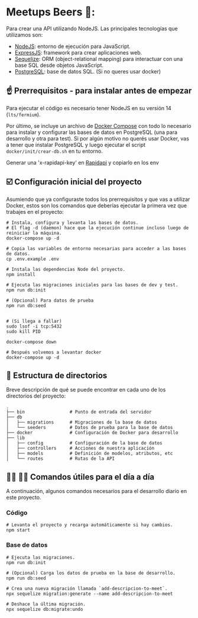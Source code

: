 # Meetups Beers 🍺:

Para crear una API utilizando NodeJS. Las principales tecnologías que utilizamos son:

- [NodeJS](https://nodejs.org/es/): entorno de ejecución para JavaScript.
- [ExpressJS](https://expressjs.com/): framework para crear aplicaciones web.
- [Sequelize](https://sequelize.org/master/): ORM (object-relational mapping) para interactuar con una base SQL desde objetos JavaScript.
- [PostgreSQL](https://www.postgresql.org/): base de datos SQL. (Si no queres usar docker)

## :point_up: Prerrequisitos - para instalar antes de empezar

Para ejecutar el código es necesario tener NodeJS en su versión 14 (`lts/fermium`).

Por último, se incluye un archivo de [Docker Compose](https://docs.docker.com/compose/) con todo lo necesario para instalar y configurar las bases de datos en PostgreSQL (una para desarrollo y otra para test). Si por algún motivo no querés usar Docker, vas a tener que instalar PostgreSQL y luego ejecutar el script `docker/init/crear-db.sh` en tu entorno.

Generar una 'x-rapidapi-key' en [Rapidapi](https://rapidapi.com/) y copiarlo en los env

## :ballot_box_with_check: Configuración inicial del proyecto

Asumiendo que ya configuraste todos los prerrequisitos y que vas a utilizar Docker, estos son los comandos que deberías ejecutar la primera vez que trabajes en el proyecto:

```shell
# Instala, configura y levanta las bases de datos.
# El flag -d (daemon) hace que la ejecución continue incluso luego de reiniciar la máquina.
docker-compose up -d

# Copia las variables de entorno necesarias para acceder a las bases de datos.
cp .env.example .env

# Instala las dependencias Node del proyecto.
npm install

# Ejecuta las migraciones iniciales para las bases de dev y test.
npm run db:init

# (Opcional) Para datos de prueba
npm run db:seed


# (Si llega a fallar)
sudo lsof -i tcp:5432
sudo kill PID

docker-compose down

# Después volvemos a levantar docker
docker-compose up -d
```

## :file_folder: Estructura de directorios

Breve descripción de qué se puede encontrar en cada uno de los directorios del proyecto:

```shell
.
├── bin                 # Punto de entrada del servidor
├── db
│   ├── migrations      # Migraciones de la base de datos
│   └── seeders         # Datos de prueba para la base de datos
├── docker              # Configuración de Docker para desarrollo
├── lib
│   ├── config          # Configuración de la base de datos
│   ├── controllers     # Acciones de nuestra aplicación
│   ├── models          # Definición de modelos, atributos, etc
│   └── routes          # Rutas de la API
```

## :woman_technologist: :man_technologist: Comandos útiles para el día a día

A continuación, algunos comandos necesarios para el desarrollo diario en este proyecto.

### Código

```shell
# Levanta el proyecto y recarga automáticamente si hay cambios.
npm start
```

### Base de datos

```shell
# Ejecuta las migraciones.
npm run db:init

# (Opcional) Carga los datos de prueba en la base de desarrollo.
npm run db:seed

# Crea una nueva migración llamada `add-descripcion-to-meet`.
npx sequelize migration:generate --name add-descripcion-to-meet

# Deshace la última migración.
npx sequelize db:migrate:undo
```
